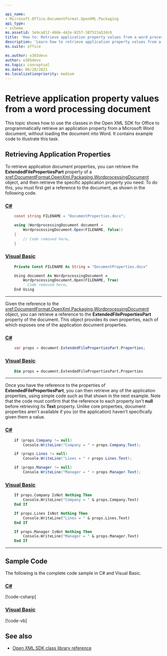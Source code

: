 ```yaml
---

api_name:
- Microsoft.Office.DocumentFormat.OpenXML.Packaging
api_type:
- schema
ms.assetid: 3e9ca812-460e-442e-8257-38f523a53dc6
title: 'How to: Retrieve application property values from a word processing document'
description: 'Learn how to retrieve application property values from a word processing document using the Open XML SDK.'
ms.suite: office

ms.author: o365devx
author: o365devx
ms.topic: conceptual
ms.date: 06/28/2021
ms.localizationpriority: medium
---
```


# Retrieve application property values from a word processing document

This topic shows how to use the classes in the Open XML SDK for Office to programmatically retrieve an application property from a Microsoft Word document, without loading the document into Word. It contains example code to illustrate this task.



## Retrieving Application Properties

To retrieve application document properties, you can retrieve the **ExtendedFilePropertiesPart** property of a <xref:DocumentFormat.OpenXml.Packaging.WordprocessingDocument> object, and then retrieve the specific application property you need. To do this, you must first get a reference to the document, as shown in the following code.

### [C#](#tab/cs-0)
```csharp
    const string FILENAME = "DocumentProperties.docx";

    using (WordprocessingDocument document = 
        WordprocessingDocument.Open(FILENAME, false))
    {
        // Code removed here…
    }
```

### [Visual Basic](#tab/vb-0)
```vb
    Private Const FILENAME As String = "DocumentProperties.docx"

    Using document As WordprocessingDocument =
        WordprocessingDocument.Open(FILENAME, True)
        ' Code removed here…
    End Using
```
***


Given the reference to the <xref:DocumentFormat.OpenXml.Packaging.WordprocessingDocument> object, you can retrieve a reference to the **ExtendedFilePropertiesPart** property of the document. This object provides its own properties, each of which exposes one of the application document properties.

### [C#](#tab/cs-1)
```csharp
    var props = document.ExtendedFilePropertiesPart.Properties;
```

### [Visual Basic](#tab/vb-1)
```vb
    Dim props = document.ExtendedFilePropertiesPart.Properties
```
***


Once you have the reference to the properties of **ExtendedFilePropertiesPart**, you can then retrieve any of the application properties, using simple code such as that shown
in the next example. Note that the code must confirm that the reference to each property isn't **null** before retrieving its **Text** property. Unlike core properties,
document properties aren't available if you (or the application) haven't specifically given them a value.

### [C#](#tab/cs-2)
```csharp
    if (props.Company != null)
        Console.WriteLine("Company = " + props.Company.Text);

    if (props.Lines != null)
        Console.WriteLine("Lines = " + props.Lines.Text);

    if (props.Manager != null)
        Console.WriteLine("Manager = " + props.Manager.Text);
```

### [Visual Basic](#tab/vb-2)
```vb
    If props.Company IsNot Nothing Then
        Console.WriteLine("Company = " & props.Company.Text)
    End If

    If props.Lines IsNot Nothing Then
        Console.WriteLine("Lines = " & props.Lines.Text)
    End If

    If props.Manager IsNot Nothing Then
        Console.WriteLine("Manager = " & props.Manager.Text)
    End If
```
***


## Sample Code

The following is the complete code sample in C\# and Visual Basic.

### [C#](#tab/cs)
[!code-csharp[](../../samples/word/retrieve_application_property_values/cs/Program.cs)]

### [Visual Basic](#tab/vb)
[!code-vb[](../../samples/word/retrieve_application_property_values/vb/Program.vb)]

## See also

- [Open XML SDK class library reference](/office/open-xml/open-xml-sdk)
